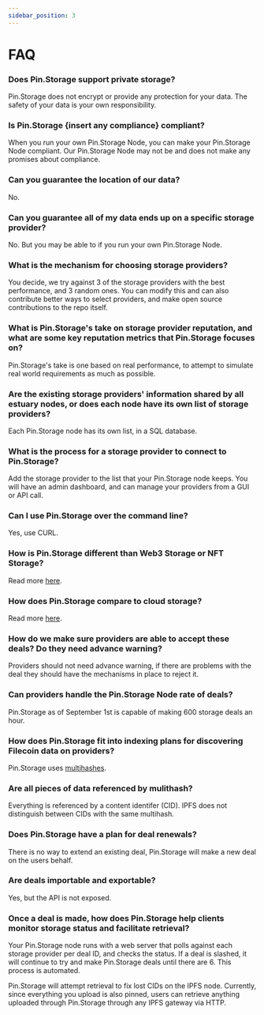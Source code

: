 ```yaml
---
sidebar_position: 3
---
```


# FAQ

### Does Pin.Storage support private storage?

Pin.Storage does not encrypt or provide any protection for your data. The safety of your data is your own responsibility.

### Is Pin.Storage {insert any compliance} compliant?

When you run your own Pin.Storage Node, you can make your Pin.Storage Node compliant. Our Pin.Storage Node may not be and does not make any promises about compliance.

### Can you guarantee the location of our data?

No.

### Can you guarantee all of my data ends up on a specific storage provider?

No. But you may be able to if you run your own Pin.Storage Node.

### What is the mechanism for choosing storage providers?

You decide, we try against 3 of the storage providers with the best performance, and 3 random ones. You can modify this and can also contribute better ways to select providers, and make open source contributions to the repo itself.

### What is Pin.Storage's take on storage provider reputation, and what are some key reputation metrics that Pin.Storage focuses on?

Pin.Storage's take is one based on real performance, to attempt to simulate real world requirements as much as possible.

### Are the existing storage providers' information shared by all estuary nodes, or does each node have its own list of storage providers?

Each Pin.Storage node has its own list, in a SQL database.

### What is the process for a storage provider to connect to Pin.Storage?

Add the storage provider to the list that your Pin.Storage node keeps. You will have an admin dashboard, and can manage your providers from a GUI or API call.

### Can I use Pin.Storage over the command line?

Yes, use CURL.

### How is Pin.Storage different than Web3 Storage or NFT Storage?

Read more [here](https://pin.storage/comparisons-web3).

### How does Pin.Storage compare to cloud storage?

Read more [here](https://pin.storage/comparisons).

### How do we make sure providers are able to accept these deals? Do they need advance warning?

Providers should not need advance warning, if there are problems with the deal they should have the mechanisms in place to reject it.

### Can providers handle the Pin.Storage Node rate of deals?

Pin.Storage as of September 1st is capable of making 600 storage deals an hour.

### How does Pin.Storage fit into indexing plans for discovering Filecoin data on providers?

Pin.Storage uses [multihashes](https://multiformats.io/multihash/).

### Are all pieces of data referenced by mulithash?

Everything is referenced by a content identifer (CID). IPFS does not distinguish between CIDs with the same multihash.

### Does Pin.Storage have a plan for deal renewals?

There is no way to extend an existing deal, Pin.Storage will make a new deal on the users behalf.

### Are deals importable and exportable?

Yes, but the API is not exposed.

### Once a deal is made, how does Pin.Storage help clients monitor storage status and facilitate retrieval?

Your Pin.Storage node runs with a web server that polls against each storage provider per deal ID, and checks the status. If a deal is slashed, it will continue to try and make Pin.Storage deals until there are 6. This process is automated.

Pin.Storage will attempt retrieval to fix lost CIDs on the IPFS node. Currently, since everything you upload is also pinned, users can retrieve anything uploaded through Pin.Storage through any IPFS gateway via HTTP.
